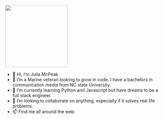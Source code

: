  <a href="URL_REDIRECT" target="blank"><img align="center" src="https://media-public.canva.com/-wzzs/MAEJpP-wzzs/1/s.jpg" height="200" /></a>
  
-  👋 Hi, I’m Julia McPeak
- 👀 I’m a Marine veteran looking to grow in code. I have a bachelors in communication media from NC state University. 
- 🌱 I’m currently learning Python and Javascript but have dreams to be a full stack engineer. 
- 💞️ I’m looking to collaborate on anything, especially if it solves real life problems. 
- 📫 Find me all around the web:




<!---
jkmcpeak/jkmcpeak is a ✨ special ✨ repository because its `README.md` (this file) appears on your GitHub profile.
You can click the Preview link to take a look at your changes.
--->
